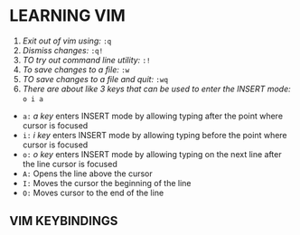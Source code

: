 # LEARNING VIM

1. *Exit out of vim using:* `:q`
2. *Dismiss changes:*   `:q!`
3. *TO try out command line utility:*   `:!`
4. *To save changes to a file:* `:w`
5. *TO save changes to a file and quit:*    `:wq`
6. *There are about like 3 keys that can be used to enter the INSERT mode:* `o i a`
- `a:` *a key* enters INSERT mode by allowing typing after the point where cursor is focused
- `i:` *i key* enters INSERT mode by allowing typing before the point where cursor is focused
- `o:` *o key* enters INSERT mode by allowing typing on the next line after the line cursor is focused
- `A:` Opens the line above the cursor
- `I:` Moves the cursor the beginning of the line
- `O:` Moves cursor to the end of the line


## VIM KEYBINDINGS

